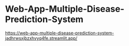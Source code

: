 # Web-App-Multiple-Disease-Prediction-System
https://web-app-multiple-disease-prediction-system-jadhrwsxjbzxhvyq4fe.streamlit.app/
